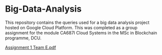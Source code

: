# Big-Data-Analysis
This repository contains the queries used for a big data analysis project hosted on Google Cloud Platform. 
This was completed as a group assignment for the module CA687I Cloud Systems in the MSc in Blockchain programme, DCU. 

[Assignment 1 Team E.pdf](https://github.com/kanem8/Big-Data-Analysis/files/9903423/Assignment.1.Team.E.pdf)
